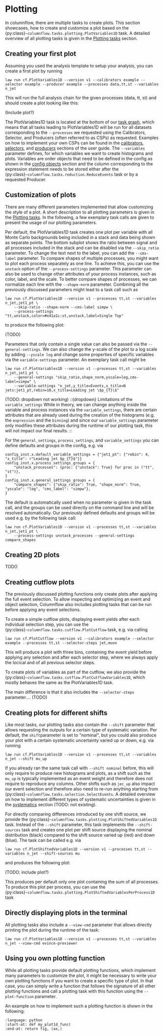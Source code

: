 # Plotting

In columnflow, there are multiple tasks to create plots. This section showcases, how to create and
customize a plot based on the {py:class}`~columnflow.tasks.plotting.PlotVariables1D` task. A
detailed overview of all plotting tasks is given in the [Plotting tasks](../task_overview/plotting.md) section.

## Creating your first plot

Assuming you used the analysis template to setup your analysis, you can create a first plot by running
```
law run cf.PlotVariables1D --version v1 --calibrators example --selector example --producer example --processes data,tt,st --variables n_jet
```
This will run the full analysis chain for the given processes (data, tt, st) and should create a plot looking like this:

(Include plot?)

The PlotVariables1D task is located at the bottom of our
[task graph](https://github.com/columnflow/columnflow/wiki#default-task-graph), which means that
all tasks leading to PlotVariables1D will be run for all datasets corresponding to the
```--processes``` we requested using the Calibrators, Selector, and Producers
(often referred to as CSPs) as requested. Examples on how to
implement your own CSPs can be found in the [calibrators](building_blocks/calibrators),
[selectors](building_blocks/selectors), and [producers](building_blocks/producers) sections of the
user guide. The ```--variables``` parameter defines, for which variables we want to create histograms
and plots. Variables are order objects that need to be defined in the config as shown in the
[config objects](building_blocks/config_objects) section and the column corresponding to the expression
statement needs to be stored either after the {py:class}`~columnflow.tasks.reduction.ReduceEvents`
task or by a requested Producer.


## Customization of plots

There are many different parameters implemented that allow customizing the style of a plot. A short
description to all plotting parameters is given in the [Plotting tasks](../task_overview/plotting.md).
In the following, a few exemplary task calls are given to present the usage of our plotting parameters.

Per default, the PlotVariables1D task creates one plot per variable with all Monte Carlo backgrounds being included
in a stack and data being shown as separate points. The bottom subplot shows the ratio between signal
and all processes included in the stack and can be disabled via the ```--skip_ratio``` parameter.
To change the text next to the label, you can add the ```--cms-label``` parameter.
To compare shapes of multiple processes, you might want to plot each process separately as one line.
To achieve this, you can use the ```unstack``` option of the ```--process-settings``` parameter. This
parameter can also be used to change other attributes of your process instances, such as color, label,
and the scale. To better compare shapes of processes, we can normalize each line with the
```--shape-norm``` parameter. Combining all the previously discussed parameters might lead to a task
call such as

```
law run cf.PlotVariables1D --version v1 --processes tt,st --variables n_jet,jet1_pt \
    --skip-ratio --shape-norm --cms-label simpw \
    --process-settings "tt,unstack,color=#e41a1c:st,unstack,label=Single Top"
```

to produce the following plot:

(TODO)


Parameters that only contain a single value can also be passed via the ```--general-settings```.
We can also change the y-scale of the plot to a log scale by adding ```--yscale log``` and change some
properties of specific variables via the ```variable-settings``` parameter. An exemplary task call
might be

```
law run cf.PlotVariables1D --version v1 --processes tt,st --variables n_jet,jet1_pt \
    --general-settings "skip_ratio,shape_norm,yscale=log,cms-label=simpw" \
    --variable-settings "n_jet,y_title=Events,x_title=N jets:jet1_pt,rebin=10,x_title=Leading jet \$p_{T}\$"
```

(TODO: dropdown not working)
::{dropdown} Limitations of the ```variable_settings```
While in theory, we can change anything inside the variable and process instances via the
```variable_settings```, there are certain attributes that are already used during the creation
of the histograms (e.g. the ```expression``` and the ```binning```) and since our ```variable_settings```
parameter only modifies these attributes during the runtime of our plotting task, this will not
impact our final results.
::


For the ```general_settings```, ```process_settings```, and ```variable_settings``` you can define
defaults and groups in the config, e.g. via

```
config_inst.x.default_variable_settings = {"jet1_pt": {"rebin": 4, "x_title": r"Leading jet $p_{T}$"}}
config_inst.x.process_settings_groups = {
    "unstack_processes": {proc: {"unstack": True} for proc in ("tt", "st")},
}
config_inst.x.general_settings_groups = {
    "compare_shapes": {"skip_ratio": True, "shape_norm": True, "yscale": "log", "cms_label": "simpw"},
}
```
The default is automatically used when no parameter is given in the task call, and the groups can
be used directly on the command line and will be resolved automatically. Our previously defined
defaults and groups will be used e.g. by the following task call:
```
law run cf.PlotVariables1D --version v1 --processes tt,st --variables n_jet,jet1_pt \
    --process-settings unstack_processes --general-settings compare_shapes
```


## Creating 2D plots

TODO


## Creating cutflow plots

The previously discussed plotting functions only create plots after applying the full event selection.
To allow inspecting and optimizing an event and object selection, Columnflow also includes plotting
tasks that can be run before applying any event selections.

To create a simple cutflow plots, displaying event yields after each individual selection step,
you can use the {py:class}`~columnflow.tasks.cutflow.PlotCutflow` task, e.g. via calling
```
law run cf.PlotCutflow --version v1 --calibrators example --selector example --processes tt,st --selector-steps jet,muon
```
This will produce a plot with three bins, containing the event yield before applying any selection
and after each selector step, where we always apply the locical and of all previous selector steps.

To create plots of variables as part of the cutflow, we also provide the
{py:class}`~columnflow.tasks.cutflow.PlotCutflowVariables1D`, which mostly behaves the same as the
PlotVariables1D task.

The main difference is that it also includes the ```--selector-steps``` parameter.... (TODO)


## Creating plots for different shifts

Like most tasks, our plotting tasks also contain the ```--shift``` parameter that allows requesting
the outputs for a certain type of systematic variation. Per default, the ```shift```parameter is set
to "nominal", but you could also produce your plot with a certain systematic uncertainty varied
up or down, e.g. via running
```
law run cf.PlotVariables1D --version v1 --processes tt,st --variables n_jet --shift mu_up
```
If you already ran the same task call with ```--shift nominal``` before, this will only require to
produce new histograms and plots, as a shift such as the ```mu_up``` is typically implemented as an
event weight and therefore does not require to reproduce any columns. Other shifts such as ```jec_up```
also impact our event selection and therefore also need to re-run anything starting from
{py:class}`~columnflow.tasks.selection.SelectEvents`. A detailed overview on how to implement different
types of systematic uncertainties is given in the [systematics](systematics)
section (TODO: not existing).

For directly comparing differences introduced by one shift source, we provide the
{py:class}`~columnflow.tasks.plotting.PlotShiftedVariables1D` task. Instead of the ```--shift```
parameter, this task implements the ```--shift-sources``` task and creates one plot per shift source
displaying the nominal distribution (black) compared to the shift source varied up (red) and down (blue).
The task can be called e.g. via
```
law run cf.PlotShiftedVariables1D --version v1 --processes tt,st --variables n_jet --shift-sources mu
```
and produces the following plot:

(TODO: include plot?)

This produces per default only one plot containing the sum of all processes. To produce this plot
per process, you can use the {py:class}`~columnflow.tasks.plotting.PlotShiftedVariablesPerProcess1D`
task


## Directly displaying plots in the terminal

All plotting tasks also include a ```--view-cmd``` parameter that allows directly printing the plot
during the runtime of the task:
```
law run cf.PlotVariables1D --version v1 --processes tt,st --variables n_jet --view-cmd evince-previewer
```


## Using you own plotting function

While all plotting tasks provide default plotting functions, which implement many parameters to
customize the plot, it might be necessary to write your own plotting functions if you want to create
a specific type of plot. In that case, you can simply write a function that follows the signature
of all other plotting functions and call a plotting task with this function using the
`--plot-function` parameter.

An example on how to implement such a plotting function is shown in the following:


```{literalinclude} ../../analysis_templates/cms_minimal/__cf_module_name__/plotting/example.py
:language: python
:start-at: def my_plot1d_func(
:end-at: return fig, (ax,)
```
